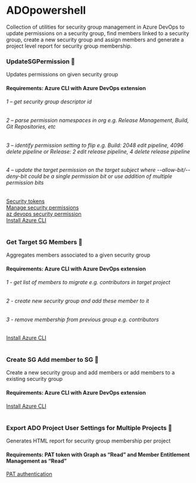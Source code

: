 # ADOpowershell
Collection of utilities for security group management in Azure DevOps to update permissions on a security group, find members linked to a security group, create a new security group and assign members and generate a project level report for security group membership.

### UpdateSGPermission 🔑
Updates permissions on given security group
#### Requirements: Azure CLI with Azure DevOps extension
###### 1 – get security group descriptor id
###### 2 – parse permission namespaces in org e.g. Release Management, Build, Git Repositories, etc 
###### 3 – identify permission setting to flip e.g. Build: 2048 edit pipeline, 4096 delete pipeline or Release: 2 edit release pipeline, 4 delete release pipeline
###### 4 – update the target permission on the target subject where --allow-bit/--deny-bit could be a single permission bit or use addition of multiple permission bits
[Security tokens](https://docs.microsoft.com/en-us/azure/devops/cli/security_tokens?view=azure-devops)
</br>
[Manage security permissions](https://docs.microsoft.com/en-us/azure/devops/cli/permissions?view=azure-devops)
</br>
[az devops security permission](https://docs.microsoft.com/en-us/cli/azure/ext/azure-devops/devops/security/permission?view=azure-cli-latest)
</br>
[Install Azure CLI](https://docs.microsoft.com/en-us/cli/azure/install-azure-cli?view=azure-cli-latest)
</br></br>
### Get Target SG Members 🎯
Aggregates members associated to a given security group
#### Requirements: Azure CLI with Azure DevOps extension
###### 1 - get list of members to migrate e.g. contributors in target project
###### 2 - create new security group and add these member to it
###### 3 - remove membership from previous group e.g. contributors
[Install Azure CLI](https://docs.microsoft.com/en-us/cli/azure/install-azure-cli?view=azure-cli-latest)
</br></br>
### Create SG Add member to SG 🦺
Create a new security group and add members or add members to a existing security group
#### Requirements: Azure CLI with Azure DevOps extension
[Install Azure CLI](https://docs.microsoft.com/en-us/cli/azure/install-azure-cli?view=azure-cli-latest)
</br></br>
### Export ADO Project User Settings for Multiple Projects 📜
Generates HTML report for security group membership per project 
#### Requirements: PAT token with Graph as “Read” and Member Entitlement Management as “Read”
[PAT authentication](https://docs.microsoft.com/en-us/azure/devops/organizations/accounts/use-personal-access-tokens-to-authenticate)
